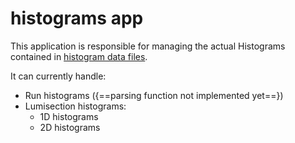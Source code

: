 # histograms app

This application is responsible for managing the actual Histograms
contained in [histogram data files](../histogram_file_manager/models.md).

It can currently handle:

- Run histograms ({==parsing function not implemented yet==})
- Lumisection histograms:
    - 1D histograms
	- 2D histograms
